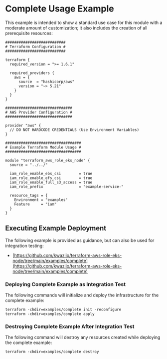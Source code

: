 # Complete Usage Example

This example is intended to show a standard use case for this module with a moderate amount of customization; it also includes the creation of all prerequisite resources:

```HCL
###########################
# Terraform Configuration #
###########################

terraform {
  required_version = ">= 1.6.1"

  required_providers {
    aws = {
      source  = "hashicorp/aws"
      version = "~> 5.21"
    }
  }
}

##############################
# AWS Provider Configuration #
##############################

provider "aws" {
  // DO NOT HARDCODE CREDENTIALS (Use Environment Variables)
}

##################################
# Example Terraform Module Usage #
##################################

module "terraform_aws_role_eks_node" {
  source = "../../"

  iam_role_enable_ebs_csi        = true
  iam_role_enable_efs_csi        = true
  iam_role_enable_full_s3_access = true
  iam_role_prefix                = "example-service-"

  resource_tags = {
    Environment = "examples"
    Feature     = "iam"
  }
}
```

## Executing Example Deployment

The following example is provided as guidance, but can also be used for integration testing:

* [https://github.com/kwaziio/terraform-aws-role-eks-node/tree/main/examples/complete](https://github.com/kwaziio/terraform-aws-role-eks-node/tree/main/examples/complete)

### Deploying Complete Example as Integration Test

The following commands will initialize and deploy the infrastructure for the complete example:

```SHELL
terraform -chdir=examples/complete init -reconfigure
terraform -chdir=examples/complete apply
```

### Destroying Complete Example After Integration Test

The following command will destroy any resources created while deploying the complete example:

```SHELL
terraform -chdir=examples/complete destroy
```

